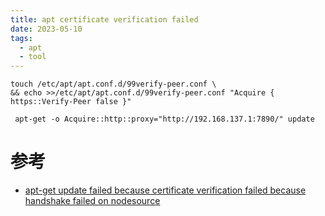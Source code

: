 ```yaml
---
title: apt certificate verification failed
date: 2023-05-10
tags:
  - apt
  - tool
---
```


```shell
touch /etc/apt/apt.conf.d/99verify-peer.conf \
&& echo >>/etc/apt/apt.conf.d/99verify-peer.conf "Acquire { https::Verify-Peer false }"

 apt-get -o Acquire::http::proxy="http://192.168.137.1:7890/" update

```

# 参考

- [apt-get update failed because certificate verification failed because handshake failed on nodesource](https://askubuntu.com/questions/1095266/apt-get-update-failed-because-certificate-verification-failed-because-handshake)